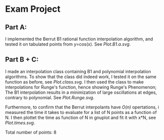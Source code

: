 # Exam Project

## Part A:
I implemented the Berrut B1 rational function interpolation algorithm, and tested it on tabulated points from y=cos(x). See *Plot.B1.a.svg*.

## Part B + C:
I made an interpolation class containing B1 and polynomial interpolation algorithms. To show that the class did indeed work, I tested it on the same function as before, see *Plot.class.svg*. I then used the class to make interpolations for Runge's function, hence showing Runge's Phenomenon; The B1 interpolation results in a minimization of large oscillations at edges, contrary to polynomial. See *Plot.Runge.svg*. 

Furthermore, to confirm that the Berrut interpolants have *O(n)* opertations, i measured the time it takes to evaluate for a list of N points as a function of N.
I then plottet the time as function of N in gnuplot and fit it with x*N, see *Plot.times.svg*.

Total number of points: 8



